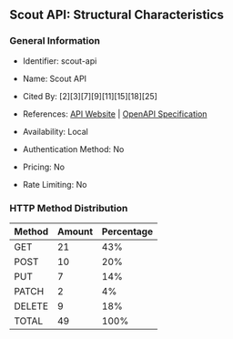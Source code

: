 ## Scout API: Structural Characteristics

### General Information

- Identifier: scout-api

- Name: Scout API

- Cited By: [2][3][7][9][11][15][18][25]

- References: [API Website](https://github.com/WebFuzzing/EMB/tree/master/jdk_8_maven/cs/rest/original/scout-api) | [OpenAPI Specification](https://github.com/WebFuzzing/EMB/blob/master/openapi-swagger/scout-api.json)

- Availability: Local

- Authentication Method: No

- Pricing: No

- Rate Limiting: No

### HTTP Method Distribution

| Method | Amount | Percentage |
|--------|--------|------------|
| GET | 21 | 43% |
| POST | 10 | 20% |
| PUT | 7 | 14% |
| PATCH | 2 | 4% |
| DELETE | 9 | 18% |
| TOTAL | 49 | 100% |
